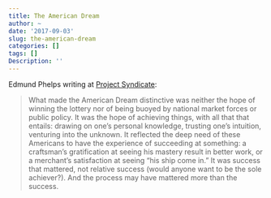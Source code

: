 ```yaml
---
title: The American Dream
author: ~
date: '2017-09-03'
slug: the-american-dream
categories: []
tags: []
Description: ''
---
```


Edmund Phelps writing at [Project Syndicate](https://www.project-syndicate.org/commentary/recalling-the-american-dream-by-edmund-s--phelps-2017-08?utm_source=Project+Syndicate+Newsletter&utm_campaign=e8bef8a0bc-sunday_newsletter_3_9_2017&utm_medium=email&utm_term=0_73bad5b7d8-e8bef8a0bc-104329629):

>What made the American Dream distinctive was neither the hope of winning the lottery nor of being buoyed by national market forces or public policy. It was the hope of achieving things, with all that that entails: drawing on one’s personal knowledge, trusting one’s intuition, venturing into the unknown. It reflected the deep need of these Americans to have the experience of succeeding at something: a craftsman’s gratification at seeing his mastery result in better work, or a merchant’s satisfaction at seeing “his ship come in.” It was success that mattered, not relative success (would anyone want to be the sole achiever?). And the process may have mattered more than the success.
